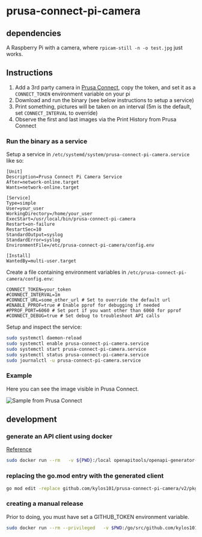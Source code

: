 # prusa-connect-pi-camera

## dependencies

A Raspberry Pi with a camera, where `rpicam-still -n -o test.jpg` just works.

## Instructions

1. Add a 3rd party camera in [Prusa Connect](https://connect.prusa3d.com/), copy the token, and set it as a `CONNECT_TOKEN` environment variable on your pi
2. Download and run the binary (see below instructions to setup a service)
3. Print something, pictures will be taken on an interval (5m is the default, set `CONNECT_INTERVAL` to override)
4. Observe the first and last images via the Print History from Prusa Connect

### Run the binary as a service

Setup a service in `/etc/systemd/system/prusa-connect-pi-camera.service` like so:

```
[Unit]
Description=Prusa Connect Pi Camera Service
After=network-online.target
Wants=network-online.target

[Service]
Type=simple
User=your_user
WorkingDirectory=/home/your_user
ExecStart=/usr/local/bin/prusa-connect-pi-camera
Restart=on-failure
RestartSec=10
StandardOutput=syslog
StandardError=syslog
EnvironmentFile=/etc/prusa-connect-pi-camera/config.env

[Install]
WantedBy=multi-user.target
```

Create a file containing environment variables in `/etc/prusa-connect-pi-camera/config.env`:

```
CONNECT_TOKEN=your_token
#CONNECT_INTERVAL=1m
#CONNECT_URL=some_other_url # Set to override the default url
#ENABLE_PPROF=true # Enable pprof for debugging if needed
#PPROF_PORT=6060 # Set port if you want other than 6060 for pprof
#CONNECT_DEBUG=true # Set debug to troubleshoot API calls
```

Setup and inspect the service:

```bash
sudo systemctl daemon-reload
sudo systemctl enable prusa-connect-pi-camera.service
sudo systemctl start prusa-connect-pi-camera.service
sudo systemctl status prusa-connect-pi-camera.service
sudo journalctl -u prusa-connect-pi-camera.service
```

### Example

Here you can see the image visible in Prusa Connect.

![Sample from Prusa Connect](https://github.com/user-attachments/assets/62102ac6-7679-452c-83cd-a292ac4facc4 "Sample from Prusa Connect")

## development

### generate an API client using docker

[Reference](https://openapi-generator.tech/docs/installation#docker)

```bash
sudo docker run --rm   -v ${PWD}:/local openapitools/openapi-generator-cli generate   -i /local/specs/prusaconnect.0.22.0.yaml   -g go   -o /local/pkg/openapi
```


### replacing the go.mod entry with the generated client

```bash
go mod edit -replace github.com/kylos101/prusa-connect-pi-camera/v2/pkg/openapi=./pkg/openapi
```

### creating a manual release

Prior to doing, you must have set a GITHUB_TOKEN environment variable.

```bash
sudo docker run --rm --privileged   -v $PWD:/go/src/github.com/kylos101/prusa-connect-pi-camera -v /var/run/docker.sock:/var/run/docker.sock -w /go/src/github.com/kylos101/prusa-connect-pi-camera -e GITHUB_TOKEN goreleaser/goreleaser release
```